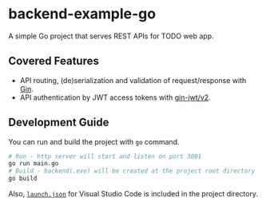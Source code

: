 ﻿# backend-example-go

A simple Go project that serves REST APIs for TODO web app.

## Covered Features

* API routing, (de)serialization and validation of request/response with [Gin](https://gin-gonic.com/).
* API authentication by JWT access tokens with [gin-jwt/v2](https://pkg.go.dev/github.com/appleboy/gin-jwt/v2).

## Development Guide

You can run and build the project with `go` command.

```bash
# Run - http server will start and listen on port 3001
go run main.go
# Build - backend(.exe) will be created at the project root directory
go build
```

Also, [`launch.json`](./.vscode/launch.json) for Visual Studio Code is included in the project directory.
